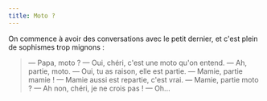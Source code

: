 ```yaml
---
title: Moto ?
---
```


On commence à avoir des conversations avec le petit dernier, et c'est plein de sophismes trop mignons :

> — Papa, moto ?
> — Oui, chéri, c'est une moto qu'on entend.
> — Ah, partie, moto.
> — Oui, tu as raison, elle est partie.
> — Mamie, partie mamie !
> — Mamie aussi est repartie, c'est vrai.
> — Mamie, partie moto ?
> — Ah non, chéri, je ne crois pas !
> — Oh...

